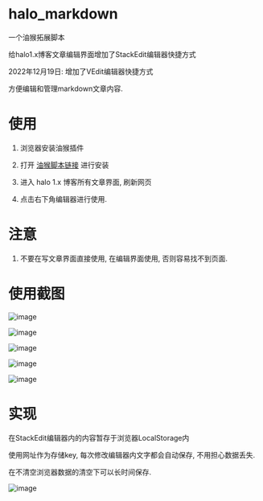 # halo_markdown

一个油猴拓展脚本

给halo1.x博客文章编辑界面增加了StackEdit编辑器快捷方式

2022年12月19日: 增加了VEdit编辑器快捷方式

方便编辑和管理markdown文章内容. 

# 使用

1. 浏览器安装油猴插件

2. 打开 [油猴脚本链接](https://greasyfork.org/zh-CN/scripts/456722-halo%E5%8D%9A%E5%AE%A2%E6%96%87%E7%AB%A0%E7%BC%96%E8%BE%91%E5%99%A8%E6%8B%93%E5%B1%95) 进行安装

3. 进入 halo 1.x 博客所有文章界面, 刷新网页

4. 点击右下角编辑器进行使用. 

# 注意

1. 不要在写文章界面直接使用, 在编辑界面使用, 否则容易找不到页面. 

# 使用截图

![image](https://user-images.githubusercontent.com/78729115/208232951-d8728e75-8f1e-49c2-a4ff-5c4a13a4bf74.png)

![image](https://user-images.githubusercontent.com/78729115/208232962-938e6f71-2906-442f-a173-6ff6ef3caec0.png)

![image](https://user-images.githubusercontent.com/78729115/208232969-06a2b664-5f5b-4a82-bd12-2613ac5624c3.png)

![image](https://user-images.githubusercontent.com/78729115/208334982-e262f14f-941e-4a76-aceb-9b1715e28f3f.png)

![image](https://user-images.githubusercontent.com/78729115/208335012-5e8c2670-86ac-431d-94fb-b5a5b397440a.png)

# 实现

在StackEdit编辑器内的内容暂存于浏览器LocalStorage内

使用网址作为存储key, 每次修改编辑器内文字都会自动保存, 不用担心数据丢失. 

在不清空浏览器数据的清空下可以长时间保存.

![image](https://user-images.githubusercontent.com/78729115/208231443-0ad45b12-25b8-404a-ac6b-652d1e5b4fb2.png)
